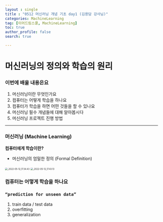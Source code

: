 ```yaml
---
layout : single
title : "0512 머신러닝 개념 기초 day1 (김용담 강사님)"
categories: MachineLearning
tag: [이어드림스쿨, MachineLearning]
toc: true
author_profile: false
search: true

---
```




# 머신러닝의 정의와 학습의 원리

### 이번에 배울 내용은요

1. 머신러닝이란 무엇인가요
2. 컴퓨터는 어떻게 학습을 하나요
3. 컴퓨터가 학습을 하면 어떤 것들을 할 수 있나요
4. 머신러닝 필수 개념들에 대해 알아봅시다
5. 머신러닝 프로젝트 진행 방법

---

### 머신러닝 (Machine Learning)

**컴퓨터에게 학습이란?**

- 머신러닝의 엄밀한 정의 (Formal Definition)

<img src="../../images/2022-06-01-0512머신러닝개념기초day1-김용담강사님cca8085340f84046bdfc556a95810157/2022-05-12_17.34.43.png" alt="_2022-05-12_17.34.43" style="zoom:50%;" />

<img src="../../images/2022-06-01-0512머신러닝개념기초day1-김용담강사님cca8085340f84046bdfc556a95810157/2022-05-12_17.43.13.png" alt="_2022-05-12_17.43.13" style="zoom:50%;" />

### 컴퓨터는 어떻게 학습을 하나요

### `“prediction for unseen data”`

1. train data / test data
2. overfitting
3. generalization